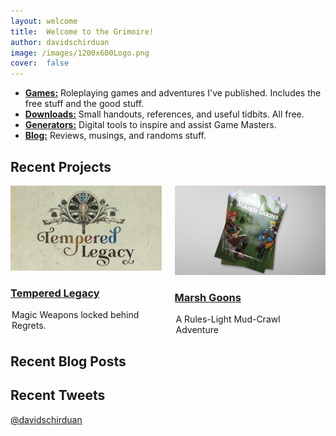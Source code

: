 ```yaml
---
layout: welcome
title:  Welcome to the Grimoire!
author: davidschirduan
image: /images/1200x600Logo.png
cover:  false
---
```


<!--author-->

- **[Games:](/games)** Roleplaying games and adventures I've published. Includes the free stuff and the good stuff.
- **[Downloads:](/downloads)** Small handouts, references, and useful tidbits. All free.
- **[Generators:](/generators)** Digital tools to inspire and assist Game Masters.
- **[Blog:](/blog)** Reviews, musings, and randoms stuff.

## Recent Projects
<div class="columns">
<div class="column column-1-2">
    <article class="project-card">
      <a href="/tempered-legacy" class="no-hover no-print-link flip-project" tabindex="-1">
        <div class="project-card-img img sixteen-nine">
          <img src="/images/temperedlegacy.png" alt="Tempered Legacy" sizes="(min-width: 90em) 22.5rem, (min-width: 54em) 19.5rem, (min-width: 42em) 17.5rem, 100vw">
        </div>
      </a>
      <h3 class="project-card-title">
        <a href="/tempered-legacy" class="flip-title">Tempered Legacy</a>
      </h3>
      <legend class="project-card-text fine faded">Magic Weapons locked behind Regrets.</legend>
    </article>
  </div>
  <div class="column column-1-2">
    <article class="project-card">
      <a href="/marsh-goons" class="no-hover no-print-link flip-project" tabindex="-1">
        <div class="project-card-img img sixteen-nine">
          <img src="/images/MG-COVER.png" alt="Marsh Goons" sizes="(min-width: 90em) 22.5rem, (min-width: 54em) 19.5rem, (min-width: 42em) 17.5rem, 100vw">
        </div>
      </a>
      <h3 class="project-card-title">
        <a href="/marsh-goons" class="flip-title">Marsh Goons</a>
      </h3>
      <legend class="project-card-text fine faded">A Rules-Light Mud-Crawl Adventure</legend>
    </article>
  </div>
</div>

## Recent Blog Posts
<!--posts-->

## Recent Tweets

<a class="twitter-timeline" data-show-replies="false" data-tweet-limit="5" data-chrome="noheader nofooter noscrollbar" data-dnt="true"
	  href="https://twitter.com/davidschirduan">@davidschirduan</a>

<script async src="//platform.twitter.com/widgets.js" charset="utf-8"></script>